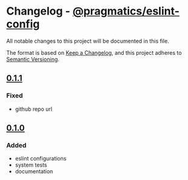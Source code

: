 # Changelog - [@pragmatics/eslint-config]

All notable changes to this project will be documented in this file.

The format is based on [Keep a Changelog](https://keepachangelog.com/en/1.0.0/),
and this project adheres to [Semantic Versioning](https://semver.org/spec/v2.0.0.html).

## [0.1.1]

### Fixed

- github repo url

## [0.1.0]

### Added

- eslint configurations
- system tests
- documentation

[@pragmatics/eslint-config]: https://github.com/pvds/eslint-config
[0.1.1]: https://github.com/pvds/eslint-config/tree/0.1.1
[0.1.0]: https://github.com/pvds/eslint-config/tree/0.1.0
